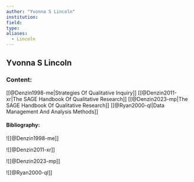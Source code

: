 ```yaml
---
author: "Yvonna S Lincoln"
institution:
field:
type:
aliases:
  - Lincoln
---
```


## Yvonna S Lincoln

### Content:
[[@Denzin1998-me|Strategies Of Qualitative Inquiry]]
[[@Denzin2011-xr|The SAGE Handbook Of Qualitative Research]]
[[@Denzin2023-mp|The SAGE Handbook Of Qualitative Research]]
[[@Ryan2000-ql|Data Management And Analysis Methods]]

#### Bibliography:

![[@Denzin1998-me]]

![[@Denzin2011-xr]]

![[@Denzin2023-mp]]

![[@Ryan2000-ql]]